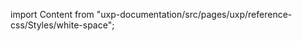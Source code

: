 
import Content from "uxp-documentation/src/pages/uxp/reference-css/Styles/white-space";

<Content query="product=xd"/>
